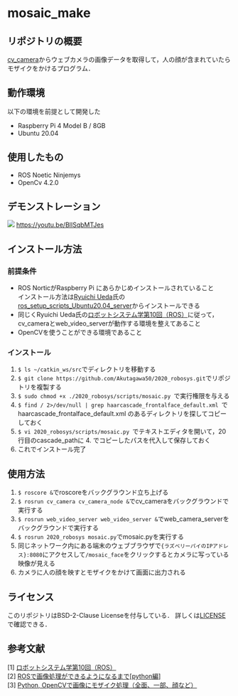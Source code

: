# mosaic_make
## リポジトリの概要
[cv_camera](https://github.com/OTL/cv_camera)からウェブカメラの画像データを取得して，人の顔が含まれていたらモザイクをかけるプログラム．

## 動作環境
以下の環境を前提として開発した
* Raspberry Pi 4 Model B / 8GB
* Ubuntu 20.04

## 使用したもの
* ROS Noetic Ninjemys
* OpenCv 4.2.0

## デモンストレーション
[<img src="https://lh3.googleusercontent.com/pw/ACtC-3ePeztCp1Rhk5ELwn2uJw6yJFkEdXPWuuMA26i3K6W-rENSu8EGw4kaHwKMX1ypo1i5SPPbFyySkEHQBycQImRa5hkWmY7bxcfdVlonHQ7B0JLISx4h4oy4fonmdJyahF9LK3_D0LpiJ4suvwbqa7Dd=w1306-h979-no?authuser=2">](https://youtu.be/BlISqbMTJes)
https://youtu.be/BlISqbMTJes


## インストール方法
### 前提条件
* ROS NorticがRaspberry Pi にあらかじめインストールされていること\
インストール方法は[Ryuichi Ueda](https://github.com/ryuichiueda)氏の[ros_setup_scripts_Ubuntu20.04_server](https://github.com/ryuichiueda/ros_setup_scripts_Ubuntu20.04_server/blob/master/step1.bash)からインストールできる
* 同じくRyuichi Ueda氏の[ロボットシステム学第10回（ROS）](https://www.youtube.com/watch?v=PL85Pw_zQH0)に従って，cv_cameraとweb_video_serverが動作する環境を整えてあること
* OpenCVを使うことができる環境であること

### インストール
1. `$ ls ~/catkin_ws/src`でディレクトリを移動する
2. `$ git clone https://github.com/Akutagawa50/2020_robosys.git`でリポジトリを複製する
3. `$ sudo chmod +x ./2020_robosys/scripts/mosaic.py `で実行権限を与える
4. `$ find / 2>/dev/null | grep haarcascade_frontalface_default.xml `で haarcascade_frontalface_default.xml のあるディレクトリを探してコピーしておく
5. `$ vi 2020_robosys/scripts/mosaic.py `でテキストエディタを開いて，20行目のcascade_pathに 4. でコピーしたパスを代入して保存しておく
6. これでインストール完了

## 使用方法
1. `$ roscore &`でroscoreをバックグラウンド立ち上げる
2. `$ rosrun cv_camera cv_camera_node &`でcv_cameraをバックグラウンドで実行する
3. `$ rosrun web_video_server web_video_server &`でweb_camera_serverをバックグラウンドで実行する
4. `$ rosrun 2020_robosys mosaic.py`でmosaic.pyを実行する
5. 同じネットワーク内にある端末のウェブブラウザで`{ラズベリーパイのIPアドレス}:8080`にアクセスして`/mosaic_face`をクリックするとカメラに写っている映像が見える
6. カメラに人の顔を映すとモザイクをかけて画面に出力される

## ライセンス
このリポジトリはBSD-2-Clause Licenseを付与している．
詳しくは[LICENSE](https://github.com/Akutagawa50/2020_robosys/blob/main/LICENSE)で確認できる．

## 参考文献
[1] [ロボットシステム学第10回（ROS）](https://www.youtube.com/watch?v=PL85Pw_zQH0)\
[2] [ROSで画像処理ができるようになるまで[python編]](https://qiita.com/wakaba130/items/d3a041164c316a9e7a97)\
[3] [Python, OpenCVで画像にモザイク処理（全面、一部、顔など）](https://note.nkmk.me/python-opencv-mosaic/)
